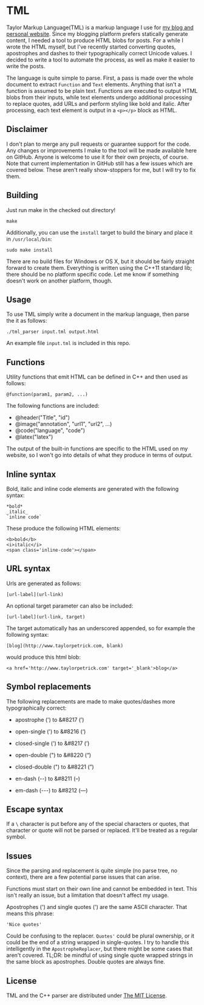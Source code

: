 # TML
Taylor Markup Language(TML) is a markup language I use for [my blog and personal website](http://www.taylorpetrick.com). Since my blogging platform prefers statically generate content, I needed a tool to produce HTML blobs for posts. For a while I wrote the HTML myself, but I've recently started converting quotes, apostrophes and dashes to their typographically correct Unicode values. I decided to write a tool to automate the process, as well as make it easier to write the posts.

The language is quite simple to parse. First, a pass is made over the whole document to extract `Function` and `Text` elements. Anything that isn't a function is assumed to be plain text. Functions are executed to output HTML blobs from their inputs, while text elements undergo additional processing to replace quotes, add URLs and perform styling like bold and italic. After processing, each text element is output in a `<p></p>` block as HTML.

## Disclaimer
I don't plan to merge any pull requests or guarantee support for the code. Any changes or improvements I make to the tool will be made available here on GitHub. Anyone is welcome to use it for their own projects, of course. Note that current implementation in GitHub still has a few issues which are covered below. These aren't really show-stoppers for me, but I will try to fix them.

## Building
Just run make in the checked out directory!
```
make
```

Additionally, you can use the `install` target to build the binary and place it in `/usr/local/bin`:
```
sudo make install
```

There are no build files for Windows or OS X, but it should be fairly straight forward to create them. Everything is written using the C++11 standard lib; there should be no platform specific code. Let me know if something doesn't work on another platform, though.

## Usage
To use TML simply write a document in the markup language, then parse the  it as follows:
```
./tml_parser input.tml output.html
```
An example file `input.tml` is included in this repo. 

## Functions
Utility functions that emit HTML can be defined in C++ and then used as follows:
```
@function(param1, param2, ...)
``` 
The following functions are included:
* @header("Title", "id")
* @image("annotation", "url1", "url2", ...)
* @code("language", "code")
* @latex("latex")

The output of the built-in functions are specific to the HTML used on my website, so I won't go into details of what they produce in terms of output.

## Inline syntax
Bold, italic and inline code elements are generated with the following syntax:
```
*bold*
_italic_
`inline code`
```

These produce the following HTML elements:
```
<b>bold</b>
<i>italic</i>
<span class='inline-code'></span>
```

## URL syntax
Urls are generated as follows:
```
[url-label](url-link)
```
An optional target parameter can also be included:
```
[url-label](url-link, target)
```
The target automatically has an underscored appended, so for example the following syntax:
```
[blog](http://www.taylorpetrick.com, blank)
```
would produce this html blob:
```
<a href='http://www.taylorpetrick.com' target='_blank'>blog</a>
```

## Symbol replacements
The following replacements are made to make quotes/dashes more typographically correct:
* apostrophe (') to &#8217 (&#8217;)

* open-single (') to &#8216 (&#8216;)
* closed-single (') to &#8217 (&#8217;)

* open-double (") to &#8220 (&#8220;)
* closed-double (") to &#8221 (&#8221;)

* en-dash (--) to &#8211 (&#8211;)
* em-dash  (---) to &#8212 (&#8212;)

## Escape syntax
If a `\` character is put before any of the special characters or quotes, that character or quote will not be parsed or replaced. It'll be treated as a regular symbol.

## Issues
Since the parsing and replacement is quite simple (no parse tree, no context), there are a few potential parse issues that can arise.

Functions must start on their own line and cannot be embedded in text. This isn't really an issue, but a limitation that doesn't affect my usage.

Apostrophes (') and single quotes (') are the same ASCII character. That means this phrase:
```
'Nice quotes'
```
Could be confusing to the replacer. `Quotes'` could be plural ownership, or it could be the end of a string wrapped in single-quotes. I try to handle this intelligently in the `ApostropheReplacer`, but there might be some cases that aren't covered. TL;DR: be mindful of using single quote wrapped strings in the same block as apostrophes. Double quotes are always fine.


## License
TML and the C++ parser are distributed under [The MIT License](https://opensource.org/licenses/MIT).